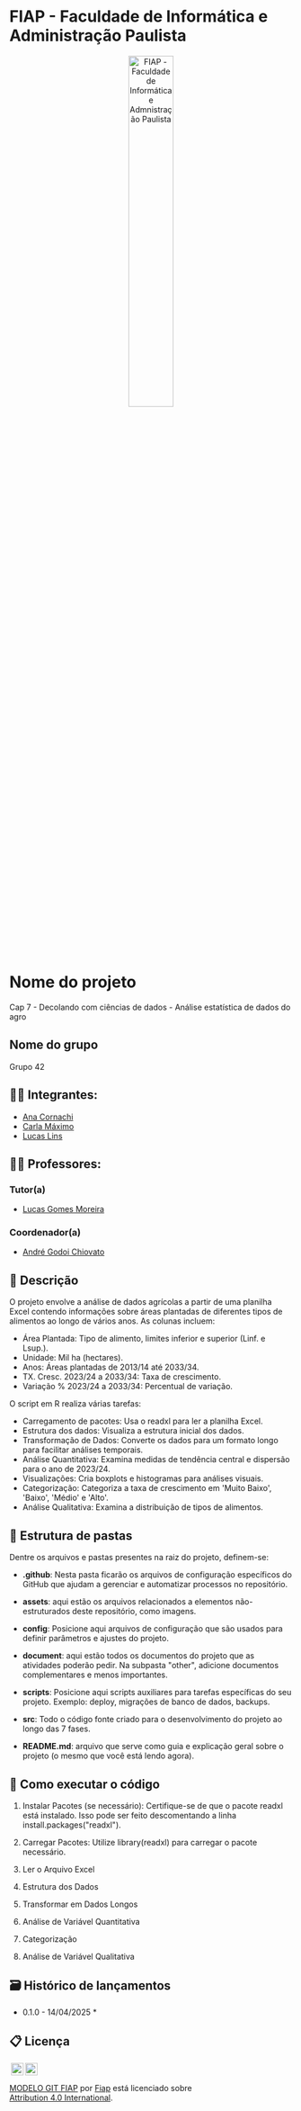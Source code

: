 # FIAP - Faculdade de Informática e Administração Paulista

<p align="center">
<a href= "https://www.fiap.com.br/"><img src="assets/logo-fiap.png" alt="FIAP - Faculdade de Informática e Admnistração Paulista" border="0" width=40% height=40%></a>
</p>

<br>

# Nome do projeto
Cap 7 - Decolando com ciências de dados - Análise estatística de dados do agro

## Nome do grupo
Grupo 42

## 👨‍🎓 Integrantes: 
- <a href="https://www.linkedin.com/in/anacornachi/">Ana Cornachi</a>
- <a href="https://www.linkedin.com/in/carlamaximo/">Carla Máximo</a>
- <a href="https://www.linkedin.com/in/lucas-lins-lima/">Lucas Lins</a> 

## 👩‍🏫 Professores:
### Tutor(a) 
- <a href="https://www.linkedin.com/in/lucas-gomes-moreira-15a8452a/">Lucas Gomes Moreira</a>
### Coordenador(a)
- <a href="https://www.linkedin.com/in/andregodoichiovato/">André Godoi Chiovato</a>

## 📜 Descrição

O projeto envolve a análise de dados agrícolas a partir de uma planilha Excel contendo informações sobre áreas plantadas de diferentes tipos de alimentos ao longo de vários anos. As colunas incluem:

- Área Plantada: Tipo de alimento, limites inferior e superior (Linf. e Lsup.).
- Unidade: Mil ha (hectares).
- Anos: Áreas plantadas de 2013/14 até 2033/34.
- TX. Cresc. 2023/24 a 2033/34: Taxa de crescimento.
- Variação % 2023/24 a 2033/34: Percentual de variação.

O script em R realiza várias tarefas:

- Carregamento de pacotes: Usa o readxl para ler a planilha Excel.
- Estrutura dos dados: Visualiza a estrutura inicial dos dados.
- Transformação de Dados: Converte os dados para um formato longo para facilitar análises temporais.
- Análise Quantitativa: Examina medidas de tendência central e dispersão para o ano de 2023/24.
- Visualizações: Cria boxplots e histogramas para análises visuais.
- Categorização: Categoriza a taxa de crescimento em 'Muito Baixo', 'Baixo', 'Médio' e 'Alto'.
- Análise Qualitativa: Examina a distribuição de tipos de alimentos.


## 📁 Estrutura de pastas

Dentre os arquivos e pastas presentes na raiz do projeto, definem-se:

- <b>.github</b>: Nesta pasta ficarão os arquivos de configuração específicos do GitHub que ajudam a gerenciar e automatizar processos no repositório.

- <b>assets</b>: aqui estão os arquivos relacionados a elementos não-estruturados deste repositório, como imagens.

- <b>config</b>: Posicione aqui arquivos de configuração que são usados para definir parâmetros e ajustes do projeto.

- <b>document</b>: aqui estão todos os documentos do projeto que as atividades poderão pedir. Na subpasta "other", adicione documentos complementares e menos importantes.

- <b>scripts</b>: Posicione aqui scripts auxiliares para tarefas específicas do seu projeto. Exemplo: deploy, migrações de banco de dados, backups.

- <b>src</b>: Todo o código fonte criado para o desenvolvimento do projeto ao longo das 7 fases.

- <b>README.md</b>: arquivo que serve como guia e explicação geral sobre o projeto (o mesmo que você está lendo agora).

## 🔧 Como executar o código

1. Instalar Pacotes (se necessário):
Certifique-se de que o pacote readxl está instalado. Isso pode ser feito descomentando a linha install.packages("readxl").

2. Carregar Pacotes:
Utilize library(readxl) para carregar o pacote necessário.

3. Ler o Arquivo Excel

4. Estrutura dos Dados

5. Transformar em Dados Longos

6. Análise de Variável Quantitativa

7. Categorização

8. Análise de Variável Qualitativa

## 🗃 Histórico de lançamentos

* 0.1.0 - 14/04/2025
    * 

## 📋 Licença

<img style="height:22px!important;margin-left:3px;vertical-align:text-bottom;" src="https://mirrors.creativecommons.org/presskit/icons/cc.svg?ref=chooser-v1"><img style="height:22px!important;margin-left:3px;vertical-align:text-bottom;" src="https://mirrors.creativecommons.org/presskit/icons/by.svg?ref=chooser-v1"><p xmlns:cc="http://creativecommons.org/ns#" xmlns:dct="http://purl.org/dc/terms/"><a property="dct:title" rel="cc:attributionURL" href="https://github.com/agodoi/template">MODELO GIT FIAP</a> por <a rel="cc:attributionURL dct:creator" property="cc:attributionName" href="https://fiap.com.br">Fiap</a> está licenciado sobre <a href="http://creativecommons.org/licenses/by/4.0/?ref=chooser-v1" target="_blank" rel="license noopener noreferrer" style="display:inline-block;">Attribution 4.0 International</a>.</p>


